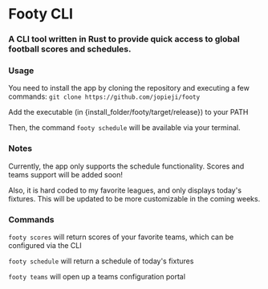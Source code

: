 # Footy CLI
### A CLI tool written in Rust to provide quick access to global football scores and schedules.

### Usage
You need to install the app by cloning the repository and executing a few commands:
`git clone https://github.com/jopieji/footy`

Add the executable (in {install_folder/footy/target/release}) to your PATH

Then, the command `footy schedule` will be available via your terminal.

### Notes
Currently, the app only supports the schedule functionality. Scores and teams support will be added soon!

Also, it is hard coded to my favorite leagues, and only displays today's fixtures. This will be updated to be more customizable in the coming weeks.

### Commands
`footy scores` will return scores of your favorite teams, which can be configured via the CLI

`footy schedule` will return a schedule of today's fixtures

`footy teams` will open up a teams configuration portal
